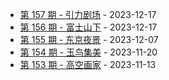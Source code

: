 * [第 157 期 - 引力剧场](https://weekly.tw93.fun/posts/157-引力剧场) - 2023-12-17
* [第 156 期 - 富士山下](https://weekly.tw93.fun/posts/156-富士山下) - 2023-12-17
* [第 155 期 - 东京夜景](https://weekly.tw93.fun/posts/155-东京夜景) - 2023-12-07
* [第 154 期 - 玉鸟集美](https://weekly.tw93.fun/posts/154-玉鸟集美) - 2023-11-20
* [第 153 期 - 高空画家](https://weekly.tw93.fun/posts/153-高空画家) - 2023-11-13
